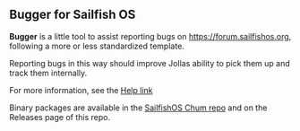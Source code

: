 ## Bugger for Sailfish OS

**Bugger** is a little tool to assist reporting bugs on https://forum.sailfishos.org, following a more or less standardized template.  

Reporting bugs in this way should improve Jollas ability to pick them up and track them internally.

For more information, see the [Help link](https://forum.sailfishos.org/t/10935)

Binary packages are available in the [SailfishOS Chum repo](https://build.sailfishos.org/package/show/sailfishos:chum/bugger) and on the Releases page of this repo.

